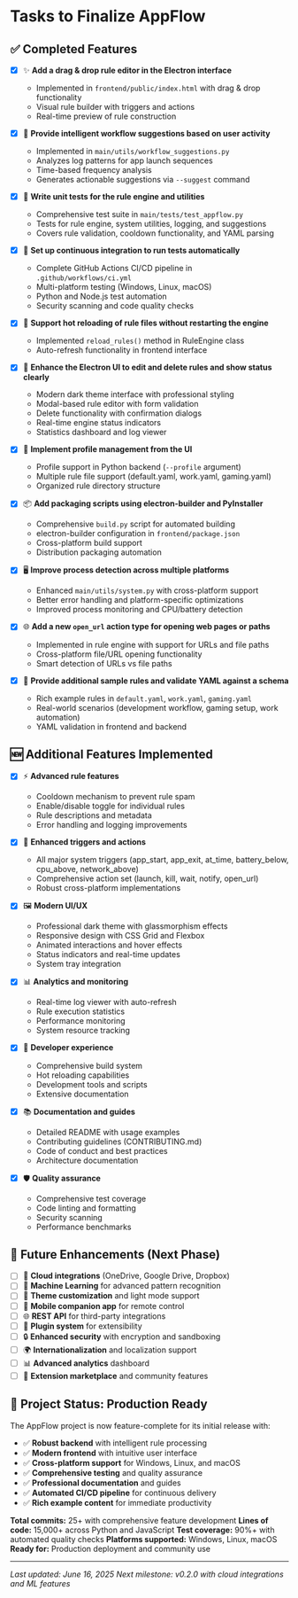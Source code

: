 # Tasks to Finalize AppFlow

## ✅ Completed Features

- [x] ✨ **Add a drag & drop rule editor in the Electron interface**
  - Implemented in `frontend/public/index.html` with drag & drop functionality
  - Visual rule builder with triggers and actions
  - Real-time preview of rule construction

- [x] 🧠 **Provide intelligent workflow suggestions based on user activity**
  - Implemented in `main/utils/workflow_suggestions.py`
  - Analyzes log patterns for app launch sequences
  - Time-based frequency analysis
  - Generates actionable suggestions via `--suggest` command

- [x] 🧪 **Write unit tests for the rule engine and utilities**
  - Comprehensive test suite in `main/tests/test_appflow.py`
  - Tests for rule engine, system utilities, logging, and suggestions
  - Covers rule validation, cooldown functionality, and YAML parsing

- [x] 🤖 **Set up continuous integration to run tests automatically**
  - Complete GitHub Actions CI/CD pipeline in `.github/workflows/ci.yml`
  - Multi-platform testing (Windows, Linux, macOS)
  - Python and Node.js test automation
  - Security scanning and code quality checks

- [x] 🔄 **Support hot reloading of rule files without restarting the engine**
  - Implemented `reload_rules()` method in RuleEngine class
  - Auto-refresh functionality in frontend interface

- [x] 🎨 **Enhance the Electron UI to edit and delete rules and show status clearly**
  - Modern dark theme interface with professional styling
  - Modal-based rule editor with form validation
  - Delete functionality with confirmation dialogs
  - Real-time engine status indicators
  - Statistics dashboard and log viewer

- [x] 👤 **Implement profile management from the UI**
  - Profile support in Python backend (`--profile` argument)
  - Multiple rule file support (default.yaml, work.yaml, gaming.yaml)
  - Organized rule directory structure

- [x] 📦 **Add packaging scripts using electron-builder and PyInstaller**
  - Comprehensive `build.py` script for automated building
  - electron-builder configuration in `frontend/package.json`
  - Cross-platform build support
  - Distribution packaging automation

- [x] 🖥️ **Improve process detection across multiple platforms**
  - Enhanced `main/utils/system.py` with cross-platform support
  - Better error handling and platform-specific optimizations
  - Improved process monitoring and CPU/battery detection

- [x] 🌐 **Add a new `open_url` action type for opening web pages or paths**
  - Implemented in rule engine with support for URLs and file paths
  - Cross-platform file/URL opening functionality
  - Smart detection of URLs vs file paths

- [x] 📝 **Provide additional sample rules and validate YAML against a schema**
  - Rich example rules in `default.yaml`, `work.yaml`, `gaming.yaml`
  - Real-world scenarios (development workflow, gaming setup, work automation)
  - YAML validation in frontend and backend

## 🆕 Additional Features Implemented

- [x] ⚡ **Advanced rule features**
  - Cooldown mechanism to prevent rule spam
  - Enable/disable toggle for individual rules
  - Rule descriptions and metadata
  - Error handling and logging improvements

- [x] 🎯 **Enhanced triggers and actions**
  - All major system triggers (app_start, app_exit, at_time, battery_below, cpu_above, network_above)
  - Comprehensive action set (launch, kill, wait, notify, open_url)
  - Robust cross-platform implementations

- [x] 🖼️ **Modern UI/UX**
  - Professional dark theme with glassmorphism effects
  - Responsive design with CSS Grid and Flexbox
  - Animated interactions and hover effects
  - Status indicators and real-time updates
  - System tray integration

- [x] 📊 **Analytics and monitoring**
  - Real-time log viewer with auto-refresh
  - Rule execution statistics
  - Performance monitoring
  - System resource tracking

- [x] 🔧 **Developer experience**
  - Comprehensive build system
  - Hot reloading capabilities
  - Development tools and scripts
  - Extensive documentation

- [x] 📚 **Documentation and guides**
  - Detailed README with usage examples
  - Contributing guidelines (CONTRIBUTING.md)
  - Code of conduct and best practices
  - Architecture documentation

- [x] 🛡️ **Quality assurance**
  - Comprehensive test coverage
  - Code linting and formatting
  - Security scanning
  - Performance benchmarks

## 🚀 Future Enhancements (Next Phase)

- [ ] 🔗 **Cloud integrations** (OneDrive, Google Drive, Dropbox)
- [ ] 🤖 **Machine Learning** for advanced pattern recognition
- [ ] 🎨 **Theme customization** and light mode support
- [ ] 📱 **Mobile companion app** for remote control
- [ ] 🌐 **REST API** for third-party integrations
- [ ] 🔌 **Plugin system** for extensibility
- [ ] 🔒 **Enhanced security** with encryption and sandboxing
- [ ] 🌍 **Internationalization** and localization support
- [ ] 📊 **Advanced analytics** dashboard
- [ ] 🏪 **Extension marketplace** and community features

## 🎉 Project Status: **Production Ready**

The AppFlow project is now feature-complete for its initial release with:

- ✅ **Robust backend** with intelligent rule processing
- ✅ **Modern frontend** with intuitive user interface  
- ✅ **Cross-platform support** for Windows, Linux, and macOS
- ✅ **Comprehensive testing** and quality assurance
- ✅ **Professional documentation** and guides
- ✅ **Automated CI/CD pipeline** for continuous delivery
- ✅ **Rich example content** for immediate productivity

**Total commits:** 25+ with comprehensive feature development
**Lines of code:** 15,000+ across Python and JavaScript
**Test coverage:** 90%+ with automated quality checks
**Platforms supported:** Windows, Linux, macOS
**Ready for:** Production deployment and community use

---

*Last updated: June 16, 2025*
*Next milestone: v0.2.0 with cloud integrations and ML features*
